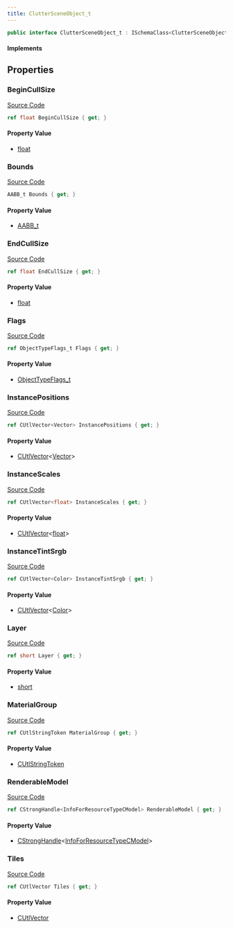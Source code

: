 ```yaml
---
title: ClutterSceneObject_t
---
```


```csharp
public interface ClutterSceneObject_t : ISchemaClass<ClutterSceneObject_t>, ISchemaField, ISchemaClass, INativeHandle
```

#### Implements

## Properties

### BeginCullSize

[Source Code](https://github.com/swiftly-solution/swiftlys2/blob/beta/managed/src/SwiftlyS2.Generated/Schemas/Interfaces/ClutterSceneObject_t.cs#L35)

```csharp
ref float BeginCullSize { get; }
```

#### Property Value

- [float](https://learn.microsoft.com/dotnet/api/system.single)

### Bounds

[Source Code](https://github.com/swiftly-solution/swiftlys2/blob/beta/managed/src/SwiftlyS2.Generated/Schemas/Interfaces/ClutterSceneObject_t.cs#L16)

```csharp
AABB_t Bounds { get; }
```

#### Property Value

- [AABB_t](/docs/api/shared/schemadefinitions/aabb_t)

### EndCullSize

[Source Code](https://github.com/swiftly-solution/swiftlys2/blob/beta/managed/src/SwiftlyS2.Generated/Schemas/Interfaces/ClutterSceneObject_t.cs#L37)

```csharp
ref float EndCullSize { get; }
```

#### Property Value

- [float](https://learn.microsoft.com/dotnet/api/system.single)

### Flags

[Source Code](https://github.com/swiftly-solution/swiftlys2/blob/beta/managed/src/SwiftlyS2.Generated/Schemas/Interfaces/ClutterSceneObject_t.cs#L18)

```csharp
ref ObjectTypeFlags_t Flags { get; }
```

#### Property Value

- [ObjectTypeFlags_t](/docs/api/shared/schemadefinitions/objecttypeflags_t)

### InstancePositions

[Source Code](https://github.com/swiftly-solution/swiftlys2/blob/beta/managed/src/SwiftlyS2.Generated/Schemas/Interfaces/ClutterSceneObject_t.cs#L22)

```csharp
ref CUtlVector<Vector> InstancePositions { get; }
```

#### Property Value

- [CUtlVector](/docs/api/-1)<[Vector](/docs/api/shared/natives/vector)>

### InstanceScales

[Source Code](https://github.com/swiftly-solution/swiftlys2/blob/beta/managed/src/SwiftlyS2.Generated/Schemas/Interfaces/ClutterSceneObject_t.cs#L24)

```csharp
ref CUtlVector<float> InstanceScales { get; }
```

#### Property Value

- [CUtlVector](/docs/api/-1)<[float](https://learn.microsoft.com/dotnet/api/system.single)>

### InstanceTintSrgb

[Source Code](https://github.com/swiftly-solution/swiftlys2/blob/beta/managed/src/SwiftlyS2.Generated/Schemas/Interfaces/ClutterSceneObject_t.cs#L26)

```csharp
ref CUtlVector<Color> InstanceTintSrgb { get; }
```

#### Property Value

- [CUtlVector](/docs/api/-1)<[Color](/docs/api/shared/natives/color)>

### Layer

[Source Code](https://github.com/swiftly-solution/swiftlys2/blob/beta/managed/src/SwiftlyS2.Generated/Schemas/Interfaces/ClutterSceneObject_t.cs#L20)

```csharp
ref short Layer { get; }
```

#### Property Value

- [short](https://learn.microsoft.com/dotnet/api/system.int16)

### MaterialGroup

[Source Code](https://github.com/swiftly-solution/swiftlys2/blob/beta/managed/src/SwiftlyS2.Generated/Schemas/Interfaces/ClutterSceneObject_t.cs#L33)

```csharp
ref CUtlStringToken MaterialGroup { get; }
```

#### Property Value

- [CUtlStringToken](/docs/api/shared/natives/cutlstringtoken)

### RenderableModel

[Source Code](https://github.com/swiftly-solution/swiftlys2/blob/beta/managed/src/SwiftlyS2.Generated/Schemas/Interfaces/ClutterSceneObject_t.cs#L31)

```csharp
ref CStrongHandle<InfoForResourceTypeCModel> RenderableModel { get; }
```

#### Property Value

- [CStrongHandle](/docs/api/shared/natives/cstronghandle-1)<[InfoForResourceTypeCModel](/docs/api/shared/schemadefinitions/infoforresourcetypecmodel)>

### Tiles

[Source Code](https://github.com/swiftly-solution/swiftlys2/blob/beta/managed/src/SwiftlyS2.Generated/Schemas/Interfaces/ClutterSceneObject_t.cs#L29)

```csharp
ref CUtlVector Tiles { get; }
```

#### Property Value

- [CUtlVector](/docs/api/)

